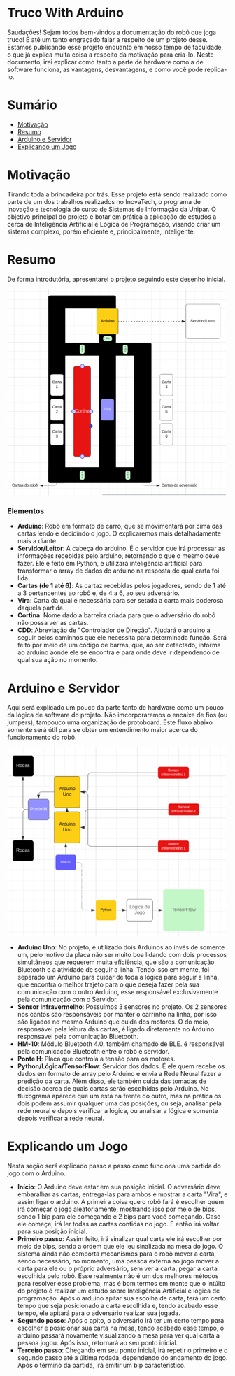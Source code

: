 # Truco With Arduino
Saudações! Sejam todos bem-vindos a documentação do robõ que joga truco! É até um tanto engraçado falar a respeito de um projeto desse. Estamos publicando esse projeto enquanto em nosso tempo de faculdade, o que já explica muita coisa a respeito da motivação para cria-lo. Neste documento, irei explicar como tanto a parte de hardware como a de software funciona, as vantagens, desvantagens, e como você pode replica-lo.

# Sumário
- [Motivação](#Motivação)
- [Resumo](#Resumo)
- [Arduino e Servidor](#Arduino-e-Servidor)
- [Explicando um Jogo](#Explicando-um-Jogo)

# Motivação
Tirando toda a brincadeira por trás. Esse projeto está sendo realizado como parte de um dos trabalhos realizados no InovaTech, o programa de inovação e tecnologia do curso de Sistemas de Informação da Unipar. O objetivo principal do projeto é botar em prática a aplicação de estudos a cerca de Inteligência Artificial e Lógica de Programação, visando criar um sistema complexo, porém eficiente e, principalmente, inteligente.

# Resumo
De forma introdutória, apresentarei o projeto seguindo este desenho inicial.

<img src="public/basic-fluxogram.png" style="width: 500px" alt="Texto Alternativo">

### Elementos
- **Arduino**: Robõ em formato de carro, que se movimentará por cima das cartas lendo e decidindo o jogo. O explicaremos mais detalhadamente mais a diante.
- **Servidor/Leitor**: A cabeça do arduino. É o servidor que irá processar as informações recebidas pelo arduino, retornando o que o mesmo deve fazer. Ele é feito em Python, e utilizará inteligência artificial para transformar o array de dados do arduino na resposta de qual carta foi lida.
- **Cartas (de 1 até 6)**: As cartaz recebidas pelos jogadores, sendo de 1 até a 3 pertencentes ao robô e, de 4 a 6, ao seu adversário.
- **Vira**: Carta da qual é necessária para ser setada a carta mais poderosa daquela partida.
- **Cortina**: Nome dado a barreira criada para que o adversário do robô não possa ver as cartas.
- **CDD**: Abreviação de "Controlador de Direção". Ajudará o arduino a seguir pelos caminhos que ele necessita para determinada função. Será feito por meio de um código de barras, que, ao ser detectado, informa ao arduino aonde ele se encontra e para onde deve ir dependendo de qual sua ação no momento.

# Arduino e Servidor
Aqui será explicado um pouco da parte tanto de hardware como um pouco da lógica de software do projeto. Não imcorporaremos o encaixe de fios (ou jumpers), tampouco uma organização de protoboard. Este fluxo abaixo somente será útil para se obter um entendimento maior acerca do funcionamento do robô.

<img src="public/hard-fluxogram.png" style="width: 500px" alt="Texto Alternativo">

- **Arduino Uno**: No projeto, é utilizado dois Arduinos ao invés de somente um, pelo motivo da placa não ser muito boa lidando com dois processos simultâneos que requerem muita eficiência, que são a comunicação Bluetooth e a atividade de seguir a linha. Tendo isso em mente, foi separado um Arduino para cuidar de toda a lógica para seguir a linha, que encontra o melhor trajeto para o que deseja fazer pela sua comunicação com o outro Arduino, esse responsável exclusivamente pela comunicação com o Servidor.
- **Sensor Infravermelho**: Possuímos 3 sensores no projeto. Os 2 sensores nos cantos são responsáveis por manter o carrinho na linha, por isso são ligados no mesmo Arduino que cuida dos motores. O do meio, responsável pela leitura das cartas, é ligado diretamente no Arduino responsável pela comunicação Bluetooth. 
- **HM-10**: Módulo Bluetooth 4.0, também chamado de BLE. é responsável pela comunicação Bluetooth entre o robô e servidor.
- **Ponte H**: Placa que controla a tensão para os motores.
- **Python/Lógica/TensorFlow**: Servidor dos dados. É ele quem recebe os dados em formato de array pelo Arduino e envia a Rede Neural fazer a predição da carta. Além disso, ele também cuida das tomadas de decisão acerca de quais cartas serão escolhidas pelo Arduino. No fluxograma aparece que um está na frente do outro, mas na prática os dois podem assumir qualquer uma das posições, ou seja, analisar pela rede neural e depois verificar a lógica, ou analisar a lógica e somente depois verificar a rede neural.

# Explicando um Jogo
Nesta seção será explicado passo a passo como funciona uma partida do jogo com o Arduino.

- **Início**: O Arduino deve estar em sua posição inicial. O adversário deve embaralhar as cartas, entrega-las para ambos e mostrar a carta "Vira", e assim ligar o arduino. A primeira coisa que o robô fará é escolher quem irá começar o jogo aleatoriamente, mostrando isso por meio de bips, sendo 1 bip para ele começando e 2 bips para você começando. Caso ele começe, irá ler todas as cartas contidas no jogo. E então irá voltar para sua posição inicial.
- **Primeiro passo**: Assim feito, irá sinalizar qual carta ele irá escolher por meio de bips, sendo a ordem que ele leu sinalizada na mesa do jogo. O sistema ainda não comporta mecanismos para o robô mover a carta, sendo necessário, no momento, uma pessoa externa ao jogo mover a carta para ele ou o próprio adversário, sem ver a carta, pegar a carta escolhida pelo robô. Esse realmente não é um dos melhores métodos para resolver esse problema, mas é bom termos em mente que o intúito do projeto é realizar um estudo sobre Inteligência Artificial e lógica de programação. Após o arduino apitar sua escolha de carta, terá um certo tempo que seja posicionado a carta escolhida e, tendo acabado esse tempo, ele apitará para o adversário realizar sua jogada.
- **Segundo passo**: Após o apito, o adversário irá ter um certo tempo para escolher e posicionar sua carta na mesa, tendo acabado esse tempo, o arduino passará novamente visualizando a mesa para ver qual carta a pessoa jogou. Após isso, retornará ao seu ponto inicial.
- **Terceiro passo**: Chegando em seu ponto inicial, irá repetir o primeiro e o segundo passo até a última rodada, dependendo do andamento do jogo. Após o término da partida, irá emitir um bip característico.


  

